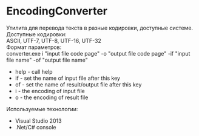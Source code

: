 EncodingConverter
=================
Утилита для перевода текста в разные кодировки, доступные системе.<br>
Доступные кодировки: <br> 
ASCII, UTF-7, UTF-8, UTF-16, UTF-32 <br>
Формат параметров: <br>
converter.exe i "input file code page" -o "output file code page" -if "input file name" -of "output file name" <br>
<ul>
<li>help - call help</li>
<li>if - set the name of input file after this key</li>
<li>of - set the name of result/output file after this key</li>
<li>i - the encoding of input file</li>
<li>o - the encoding of result file</li>
</ul>
Используемые технологии:
<ul>
<li>Visual Studio 2013</li>
<li>.Net/C# console</li>
<ul>
